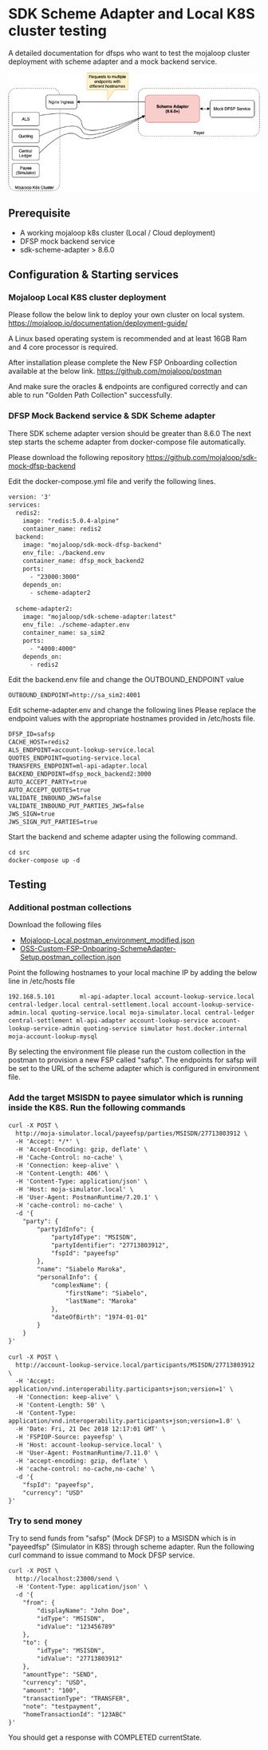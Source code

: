 # SDK Scheme Adapter and Local K8S cluster testing

A detailed documentation for dfsps who want to test the mojaloop cluster deployment with scheme adapter and a mock backend service.

![Overview](scheme-adapter-and-local-k8s-overview.png)

## Prerequisite

* A working mojaloop k8s cluster (Local / Cloud deployment)
* DFSP mock backend service
* sdk-scheme-adapter > 8.6.0

## Configuration & Starting services

### Mojaloop Local K8S cluster deployment
Please follow the below link to deploy your own cluster on local system.
https://mojaloop.io/documentation/deployment-guide/

A Linux based operating system is recommended and at least 16GB Ram and 4 core processor is required.

After installation please complete the New FSP Onboarding collection available at the below link.
https://github.com/mojaloop/postman

And make sure the oracles & endpoints are configured correctly and can able to run "Golden Path Collection" successfully.

### DFSP Mock Backend service & SDK Scheme adapter
There SDK scheme adapter version should be greater than 8.6.0
The next step starts the scheme adapter from docker-compose file automatically.

Please download the following repository
https://github.com/mojaloop/sdk-mock-dfsp-backend

Edit the docker-compose.yml file and verify the following lines.

```
version: '3'
services:
  redis2:
    image: "redis:5.0.4-alpine"
    container_name: redis2
  backend:
    image: "mojaloop/sdk-mock-dfsp-backend"
    env_file: ./backend.env
    container_name: dfsp_mock_backend2
    ports:
      - "23000:3000"
    depends_on:
      - scheme-adapter2

  scheme-adapter2:
    image: "mojaloop/sdk-scheme-adapter:latest"
    env_file: ./scheme-adapter.env
    container_name: sa_sim2
    ports:
      - "4000:4000"
    depends_on:
      - redis2
```

Edit the backend.env file and change the OUTBOUND_ENDPOINT value
```
OUTBOUND_ENDPOINT=http://sa_sim2:4001
```

Edit scheme-adapter.env and change the following lines
Please replace the endpoint values with the appropriate hostnames provided in /etc/hosts file.

```
DFSP_ID=safsp
CACHE_HOST=redis2
ALS_ENDPOINT=account-lookup-service.local
QUOTES_ENDPOINT=quoting-service.local
TRANSFERS_ENDPOINT=ml-api-adapter.local
BACKEND_ENDPOINT=dfsp_mock_backend2:3000
AUTO_ACCEPT_PARTY=true
AUTO_ACCEPT_QUOTES=true
VALIDATE_INBOUND_JWS=false
VALIDATE_INBOUND_PUT_PARTIES_JWS=false
JWS_SIGN=true
JWS_SIGN_PUT_PARTIES=true
```

Start the backend and scheme adapter using the following command.
```
cd src
docker-compose up -d
```


## Testing

### Additional postman collections
Download the following files 
* [Mojaloop-Local.postman_environment_modified.json](assets/postman_files/Mojaloop-Local.postman_environment_modified.json)
* [OSS-Custom-FSP-Onboaring-SchemeAdapter-Setup.postman_collection.json](assets/postman_files/OSS-Custom-FSP-Onboaring-SchemeAdapter-Setup.postman_collection.json)

Point the following hostnames to your local machine IP by adding the below line in /etc/hosts file
```
192.168.5.101       ml-api-adapter.local account-lookup-service.local central-ledger.local central-settlement.local account-lookup-service-admin.local quoting-service.local moja-simulator.local central-ledger central-settlement ml-api-adapter account-lookup-service account-lookup-service-admin quoting-service simulator host.docker.internal moja-account-lookup-mysql
```

By selecting the environment file please run the custom collection in the postman to provision a new FSP called "safsp".
The endpoints for safsp will be set to the URL of the scheme adapter which is configured in environment file.

### Add the target MSISDN to payee simulator which is running inside the K8S. Run the following commands
```
curl -X POST \
  http://moja-simulator.local/payeefsp/parties/MSISDN/27713803912 \
  -H 'Accept: */*' \
  -H 'Accept-Encoding: gzip, deflate' \
  -H 'Cache-Control: no-cache' \
  -H 'Connection: keep-alive' \
  -H 'Content-Length: 406' \
  -H 'Content-Type: application/json' \
  -H 'Host: moja-simulator.local' \
  -H 'User-Agent: PostmanRuntime/7.20.1' \
  -H 'cache-control: no-cache' \
  -d '{
    "party": {
        "partyIdInfo": {
            "partyIdType": "MSISDN",
            "partyIdentifier": "27713803912",
            "fspId": "payeefsp"
        },
        "name": "Siabelo Maroka",
        "personalInfo": {
            "complexName": {
                "firstName": "Siabelo",
                "lastName": "Maroka"
            },
            "dateOfBirth": "1974-01-01"
        }
    }
}'

curl -X POST \
  http://account-lookup-service.local/participants/MSISDN/27713803912 \
  -H 'Accept: application/vnd.interoperability.participants+json;version=1' \
  -H 'Connection: keep-alive' \
  -H 'Content-Length: 50' \
  -H 'Content-Type: application/vnd.interoperability.participants+json;version=1.0' \
  -H 'Date: Fri, 21 Dec 2018 12:17:01 GMT' \
  -H 'FSPIOP-Source: payeefsp' \
  -H 'Host: account-lookup-service.local' \
  -H 'User-Agent: PostmanRuntime/7.11.0' \
  -H 'accept-encoding: gzip, deflate' \
  -H 'cache-control: no-cache,no-cache' \
  -d '{
    "fspId": "payeefsp",
    "currency": "USD"
}'
```

### Try to send money
Try to send funds from "safsp" (Mock DFSP) to a MSISDN which is in "payeedfsp" (Simulator in K8S) through scheme adapter.
Run the following curl command to issue command to Mock DFSP service.
```
curl -X POST \
  http://localhost:23000/send \
  -H 'Content-Type: application/json' \
  -d '{
    "from": {
        "displayName": "John Doe",
        "idType": "MSISDN",
        "idValue": "123456789"
    },
    "to": {
        "idType": "MSISDN",
        "idValue": "27713803912"
    },
    "amountType": "SEND",
    "currency": "USD",
    "amount": "100",
    "transactionType": "TRANSFER",
    "note": "testpayment",
    "homeTransactionId": "123ABC"
}'
```

You should get a response with COMPLETED currentState.
